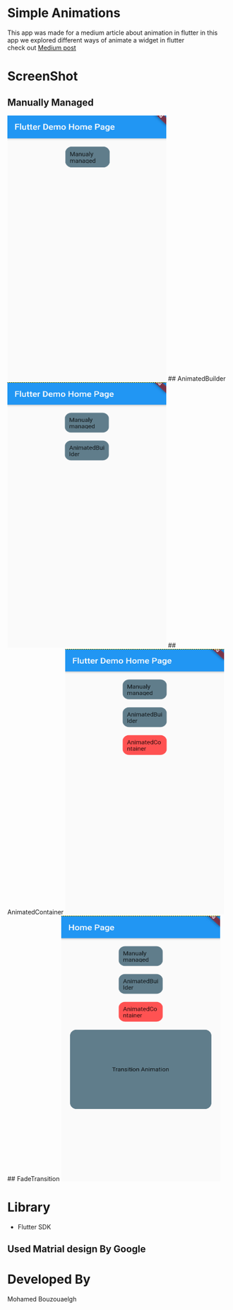 # Simple Animations
This app was made for a medium article about animation in flutter 
in this app we explored different ways of animate a widget in flutter  
check out [Medium post](https://medium.com/@xmddev/different-ways-for-animations-in-flutter-66ed8fd69314)
# ScreenShot 
  ## Manually Managed
 <img src="/gifs/manually_anim.gif" width="360" height="600"> 
  ## AnimatedBuilder
 <img src="/gifs/builder_anim.gif" width="360" height="600"> 
  ## AnimatedContainer
 <img src="/gifs/container_anim.gif" width="360" height="600"> 
  ## FadeTransition
 <img src="/gifs/fade_anim.gif" width="360" height="600"> 
 
# Library 
 - Flutter SDK
## Used Matrial design By Google
# Developed By
 Mohamed Bouzouaelgh
